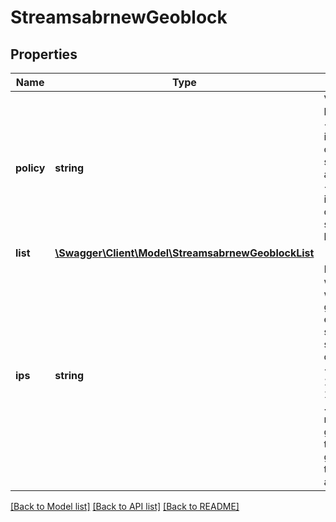 # StreamsabrnewGeoblock

## Properties
Name | Type | Description | Notes
------------ | ------------- | ------------- | -------------
**policy** | **string** | Values can be Y or N. &lt;br&gt;Set to Y if geoblock countries list should be allowed. &lt;br&gt;Set to N if geoblock countries list should be blocked | [optional] 
**list** | [**\Swagger\Client\Model\StreamsabrnewGeoblockList**](StreamsabrnewGeoblockList.md) |  | [optional] 
**ips** | **string** | List of IPs to whitelist when geoblock is enabled.IPs should be seperated by comma. &lt;br&gt;Eg: 192.168.0.1, 192.168.0.2 .&lt;br&gt;Note: to remove geoblock, set the geoblock[list] to an empty array | [optional] 

[[Back to Model list]](../README.md#documentation-for-models) [[Back to API list]](../README.md#documentation-for-api-endpoints) [[Back to README]](../README.md)

